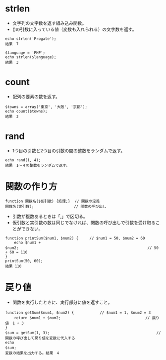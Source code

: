 # strlen
- 文字列の文字数を返す組み込み関数。
- ()の引数に入っている値（変数も入れられる）の文字数を返す。

```
echo strlen('Progate');
結果　7
```
```
$language = 'PHP';
echo strlen($language);
結果　3
```

# count
- 配列の要素の数を返す。
```
$towns = array('東京', '大阪', '京都');
echo count($towns);
結果　3
```

# rand
- 1つ目の引数と2つ目の引数の間の整数をランダムで返す。
```
echo rand(1, 4);
結果　1〜４の整数をランダムで返す。
```

# 関数の作り方
```
function 関数名($仮引数) {処理;}  // 関数の定義
関数名(実引数);                  // 関数の呼び出し
```
- 引数が複数あるときは「,」で区切る。
- 仮引数と実引数の数は同じでなければ、関数の呼び出しで引数を受け取ることができない。
```
function printSum($num1, $num2) {     // $num1 = 50, $num2 = 60
	echo $num1 + $num2;　　　　　　　　　　　　　　　　　　　　　　　　　　　　　　　　　　　// 50 + 60 = 110
}
printSum(50, 60);
結果 110
```

# 戻り値
- 関数を実行したときに、実行部分に値を返すこと。
```
function getSum($num1, $num2) {　　　　　　　// $num1 = 1, $num2 = 3
	return $num1 + $num2;　　　　　　　　　　　　　　　　　　　　　　　// 戻り値　1 + 3
}
$sum = getSum(1, 3);　　　　　　　　　　　　　　　　　　　　　　　　　　　　　// 関数の呼び出して戻り値を変数に代入する
echo $sum;　　　　　　　　　　　　　　　　　　　　　　　　　　　　　　　　　　　　　　　　　　　　　　　　　// 変数の結果を出力する。結果　4
```
